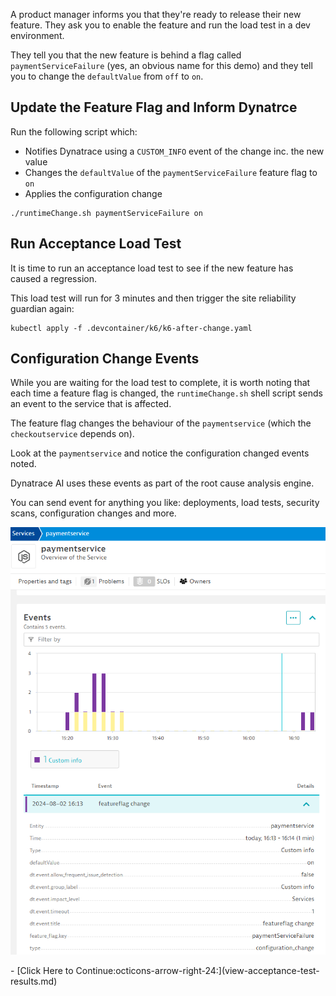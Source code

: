 A product manager informs you that they're ready to release their new feature. They ask you to enable the feature and run the load test in a dev environment.

They tell you that the new feature is behind a flag called `paymentServiceFailure` (yes, an obvious name for this demo) and they tell you to change the `defaultValue` from `off` to `on`.

## Update the Feature Flag and Inform Dynatrce

Run the following script which:

- Notifies Dynatrace using a `CUSTOM_INFO` event of the change inc. the new value
- Changes the `defaultValue` of the `paymentServiceFailure` feature flag to `on`
- Applies the configuration change

```
./runtimeChange.sh paymentServiceFailure on
```

## Run Acceptance Load Test

It is time to run an acceptance load test to see if the new feature has caused a regression.

This load test will run for 3 minutes and then trigger the site reliability guardian again:

```
kubectl apply -f .devcontainer/k6/k6-after-change.yaml
```

## Configuration Change Events

While you are waiting for the load test to complete, it is worth noting that each time a feature flag is changed, the `runtimeChange.sh` shell script sends an event to the service that is affected.

The feature flag changes the behaviour of the `paymentservice` (which the `checkoutservice` depends on).

Look at the `paymentservice` and notice the configuration changed events noted.

Dynatrace AI uses these events as part of the root cause analysis engine.

You can send event for anything you like: deployments, load tests, security scans, configuration changes and more.

![payment service event](images/paymentservice-event.png)


<div class="grid cards" markdown>
- [Click Here to Continue:octicons-arrow-right-24:](view-acceptance-test-results.md)
</div>